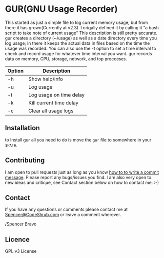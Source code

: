 GUR(GNU Usage Recorder)
===========

This started as just a simple file to log current memory usage, but from there it has grown(Currently at v2.3).
I origally defined it by calling it "a bash script to take note of current usage"
This description is still pretty accurate. gur creates a directory (~/usage) as well as a date directory  every time you log usage; in there it keeps the actual data in files based on the time the usage was recorded. You can also use the -t option to set a time interval to check and record usage for whatever time interval you want. gur records data on memory, CPU, storage, network, and top procceses. 

| Option | Description                 |
| ------ | --------------------------- |
| -h     | Show help/info              |
| -u     | Log usage               |
| -t      | Log usage on time delay  |
| -k     | Kill current time delay   |
| -c    | Clear all usage logs   |
## Installation
to Install gur all you need to do is move the `gur` file to somewhere in your `$PATH`.

## Contributing

I am open to pull requests just as long as you know <a href="http://tbaggery.com/2008/04/19/a-note-about-git-commit-messages.html" target= "_blank">how to to write a commit message</a>.
Please report any bugs/issues you find. I am also very open to new ideas and
critique, see Contact section below on how to contact me. :-)

## Contact

If you have any questions or comments please contact me at <a title="Spencer@codeshrub.com" href="mailto:Spencer@codeshrub.com">Spencer@CodeShrub.com</a> or leave a comment wherever.

/Spencer Bravo

## Licence

GPL v3 License
